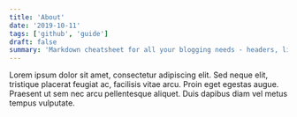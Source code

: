 ```yaml
---
title: 'About'
date: '2019-10-11'
tags: ['github', 'guide']
draft: false
summary: 'Markdown cheatsheet for all your blogging needs - headers, lists, images, tables and more! An illustrated guide based on Github Flavored Markdown.'
---
```


Lorem ipsum dolor sit amet, consectetur adipiscing elit. Sed neque elit, tristique placerat feugiat ac, facilisis vitae arcu. Proin eget egestas augue. Praesent ut sem nec arcu pellentesque aliquet. Duis dapibus diam vel metus tempus vulputate.

